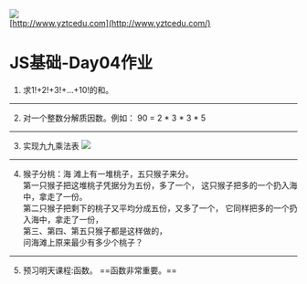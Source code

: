 ![](http://www.yztcedu.com/images/logo.png)     
[http://www.yztcedu.com](http://www.yztcedu.com/)  
# JS基础-Day04作业

1. 求1!+2!+3!+...+10!的和。

----------------------------
2. 对一个整数分解质因数。例如： 90 = 2 * 3 * 3 * 5

----------------------
3. 实现九九乘法表
![](http://o7cqr8cfk.bkt.clouddn.com/public/16-12-1/12546485.jpg)

--------------------------
4. 猴子分桃：海 滩上有一堆桃子，五只猴子来分。      
第一只猴子把这堆桃子凭据分为五份，多了一个， 这只猴子把多的一个扔入海中，拿走了一份。        
第二只猴子把剩下的桃子又平均分成五份，又多了一个， 它同样把多的一个扔入海中，拿走了一份，  
第三、第四、第五只猴子都是这样做的，    
问海滩上原来最少有多少个桃子？

-------------------------
5. 预习明天课程:函数。 ==函数非常重要。==